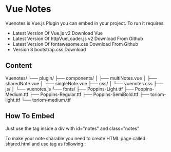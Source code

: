 # Vue Notes

Vuenotes is Vue.js Plugin you can embed in your project. To run it requires:

* Latest Version Of Vue.js v2 Download Vue
* Latest Version Of httpVueLoader.js v2 Download From Github
* Latest Version Of fontawesome.css Download From Github
* Version 3 bootstrap.css Download

## Content


Vuenotes/
	└── plugin/
		├── components/
		│   ├── multiNotes.vue
		│   ├── sharedNote.vue
		│   └── singleNote.vue
		├── css/
		│   └── vuenotes.css
		├── js/
		│   └── vuenotes.js
		└── fonts/
			├── Poppins-Light.ttf
			├── Poppins-Medium.ttf
			├── Poppins-Regular.ttf
			├── Poppins-SemiBold.ttf
			├── toriom-light.ttf
			└── toriom-medium.ttf



## How To Embed

Just use the tag <sticky-notes> inside a div with id="notes" and class="notes"

<div id="notes" class="notes">
  <div class="container">
   <sticky-notes></sticky-notes>
  </div>
</div>



To make your note sharable you need to create HTML page called shared.html and use <shared-note> tag as following :


<div id="notes" class="notes">
  <div class="container">
   <shared-note></shared-note>
  </div>
</div>




